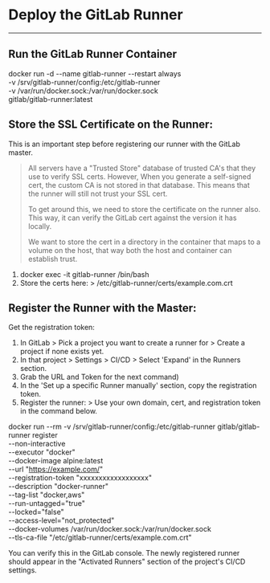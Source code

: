 # Deploy the GitLab Runner
---


## Run the GitLab Runner Container

docker run -d --name gitlab-runner --restart always \
  -v /srv/gitlab-runner/config:/etc/gitlab-runner \
  -v /var/run/docker.sock:/var/run/docker.sock \
  gitlab/gitlab-runner:latest


## Store the SSL Certificate on the Runner:

This is an important step before registering our runner with the GitLab master.

  > All servers have a "Trusted Store" database of trusted CA's that they use to verify SSL certs. However, When you generate a self-signed cert, the custom CA is not stored in that database. This means that the runner will still not trust your SSL cert.
  >
  > To get around this, we need to store the certificate on the runner also. This way, it can verify the GitLab cert against the version it has locally.
  >
  > We want to store the cert in a directory in the container that maps to a volume on the host, that way both the host and container can establish trust.

  1. docker exec -it gitlab-runner /bin/bash
  2. Store the certs here:
    > /etc/gitlab-runner/certs/example.com.crt


## Register the Runner with the Master:

Get the registration token:
  1. In GitLab > Pick a project you want to create a runner for
    > Create a project if none exists yet.
  2. In that project > Settings > CI/CD > Select 'Expand' in the Runners section.
  3. Grab the URL and Token for the next command)
  4. In the 'Set up a specific Runner manually' section, copy the registration token.
  5. Register the runner:
    > Use your own domain, cert, and registration token in the command below.

docker run --rm -v /srv/gitlab-runner/config:/etc/gitlab-runner gitlab/gitlab-runner register \
  --non-interactive \
  --executor "docker" \
  --docker-image alpine:latest \
  --url "https://example.com/" \
  --registration-token "xxxxxxxxxxxxxxxxxx" \
  --description "docker-runner" \
  --tag-list "docker,aws" \
  --run-untagged="true" \
  --locked="false" \
  --access-level="not_protected" \
  --docker-volumes /var/run/docker.sock:/var/run/docker.sock \
  --tls-ca-file "/etc/gitlab-runner/certs/example.com.crt"

You can verify this in the GitLab console. The newly registered runner should appear in the "Activated Runners" section of the project's CI/CD settings.
